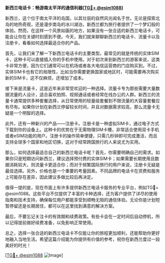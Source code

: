 **新西兰电话卡：畅游南太平洋的通信利器[[TG💪+ @esim1088](https://t.me/s/esim1088)]**

新西兰，这个位于南太平洋的岛国，以其壮丽的自然风光闻名于世。无论是探索北岛的地热奇观，还是漫步南岛的冰川湖泊，新西兰都为旅行者提供了一个梦幻般的体验。然而，在这样一个风景如画的地方，如果没有一张合适的新西兰电话卡，可能会让你在关键时刻感到不便。今天，我们就来聊聊新西兰的电话卡、流量卡以及注册卡，看看如何选择最适合你的产品。

首先，让我们来了解一下新西兰电话卡的主要类型。最常见的就是传统的实体SIM卡，这种卡可以直接插入你的手机中使用。对于初次来到新西兰的游客来说，这类卡非常方便，因为它们通常可以在机场或者各大电信运营商的门店购买到。不过，实体SIM卡也有它的局限性，比如当你需要更换国家或地区时，可能需要再次购买新的SIM卡，这不仅麻烦，还增加了成本。

接下来是流量卡，这是近年来非常受欢迎的一种选择。流量卡专为那些需要大量数据流量的人设计，适合喜欢拍照、视频通话或者经常在线办公的人群。新西兰的流量卡通常提供多种套餐选择，从日常使用的轻量级套餐到不限流量的大容量套餐应有尽有。如果你计划在新西兰停留较长时间，并且对数据需求较高，那么流量卡无疑是一个明智的选择。

此外，还有一种新兴的产品——注册卡。注册卡是一种虚拟SIM卡，通过电子方式下载到你的设备上。这种卡的优势在于无需物理SIM卡槽，非常适合使用双卡手机或者eSIM功能的用户。注册卡的操作简单便捷，只需几秒钟即可完成激活，而且支持全球多个国家和地区切换，这对于经常跨国旅行的人来说尤为实用。

那么，如何选择最适合自己的新西兰电话卡呢？首先，你需要明确自己的需求。如果你只是短期访问新西兰，建议选择预付费的实体SIM卡；如果需要长期使用且数据消耗较大，则流量卡更适合你；而对于频繁国际旅行的用户来说，注册卡无疑是最佳选择。另外，价格也是一个重要的考量因素。不同品牌的电话卡在资费和服务上可能存在差异，因此建议多做比较后再决定。

值得一提的是，现在市面上有许多提供新西兰电话卡服务的专业平台，例如TG💪+ @esim1088。这些平台不仅提供了丰富的卡种选择，还为客户提供了详尽的使用指南和技术支持，确保每位用户都能享受到顺畅无阻的通信体验。无论你是计划短暂停留还是长期居住，都可以在这里找到满意的解决方案。

最后，不要忘记关注卡的有效期和续费政策。有些卡会在一定时间后自动停机，所以记得提前做好续费准备，以免影响正常使用。

总之，选择一张合适的新西兰电话卡不仅能让你的旅程更加顺利，还能帮助你更好地融入当地生活。希望这篇介绍能为你提供有价值的参考，祝你在新西兰度过一段美好的时光！

[[TG💪+ @esim1088](https://t.me/s/esim1088) ![Image](https://i.postimg.cc/4NQfJmqS/Snipaste-2025-05-13-00-14-12.png)]
